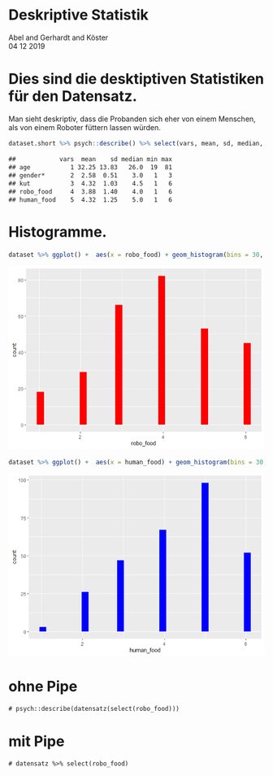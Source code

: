 Deskriptive Statistik
================
Abel and Gerhardt and Köster  
04 12 2019

# Dies sind die desktiptiven Statistiken für den Datensatz.

Man sieht deskriptiv, dass die Probanden sich eher von einem Menschen,
als von einem Roboter füttern lassen würden.

``` r
dataset.short %>% psych::describe() %>% select(vars, mean, sd, median, min, max) 
```

    ##            vars  mean    sd median min max
    ## age           1 32.25 13.83   26.0  19  81
    ## gender*       2  2.58  0.51    3.0   1   3
    ## kut           3  4.32  1.03    4.5   1   6
    ## robo_food     4  3.88  1.40    4.0   1   6
    ## human_food    5  4.32  1.25    5.0   1   6

# Histogramme.

``` r
dataset %>% ggplot() +  aes(x = robo_food) + geom_histogram(bins = 30, fill="red")
```

![](figure-markdown_strict/BSP_files/figure-gfm/unnamed-chunk-2-1.png)<!-- -->

``` r
dataset %>% ggplot() +  aes(x = human_food) + geom_histogram(bins = 30, fill="blue")
```

![](figure-markdown_strict/BSP_files/figure-gfm/unnamed-chunk-2-2.png)<!-- -->

# ohne Pipe
```{r}
# psych::describe(datensatz(select(robo_food)))
```
# mit Pipe
```{r}
# datensatz %>% select(robo_food)
```
